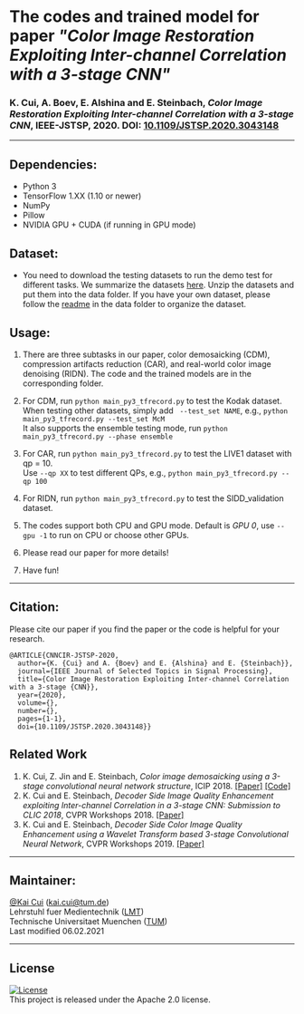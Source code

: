 # The codes and trained model for paper *"Color Image Restoration Exploiting Inter-channel Correlation with a 3-stage CNN"*

### K. Cui, A. Boev, E. Alshina and E. Steinbach, *Color Image Restoration Exploiting Inter-channel Correlation with a 3-stage CNN*, IEEE-JSTSP, 2020. DOI: [10.1109/JSTSP.2020.3043148](https://doi.org/10.1109/JSTSP.2020.3043148)

---
## Dependencies: 

- Python 3
- TensorFlow 1.XX (1.10 or newer)
- NumPy
- Pillow
- NVIDIA GPU + CUDA (if running in GPU mode)

## Dataset:

- You need to download the testing datasets to run the demo test for different tasks. We summarize the datasets [here](https://tumde-my.sharepoint.com/:f:/g/personal/kai_cui_tum_de/Elln4Vp3-AdBqCHtvuHe4VMB0tQdIV238QuTHMJjum0vYg?e=B2y4nR). Unzip the datasets and put them into the data folder. If you have your own dataset, please follow the [readme](./data/readme.md) in the data folder to organize the dataset.

## Usage:

1. There are three subtasks in our paper, color demosaicking (CDM), compression artifacts reduction (CAR), and real-world color image denoising (RIDN). The code and the trained models are in the corresponding folder.

2. For CDM, run `python main_py3_tfrecord.py` to test the Kodak dataset.  
When testing other datasets, simply add ` --test_set NAME`, e.g., `python main_py3_tfrecord.py --test_set McM`  
It also supports the ensemble testing mode, run `python main_py3_tfrecord.py --phase ensemble`

3. For CAR, run `python main_py3_tfrecord.py` to test the LIVE1 dataset with qp = 10.  
Use `--qp XX` to test different QPs, e.g., `python main_py3_tfrecord.py --qp 100` 

4. For RIDN, run `python main_py3_tfrecord.py` to test the SIDD_validation dataset.

5. The codes support both CPU and GPU mode. Default is *GPU 0*, use `--gpu -1` to run on CPU or choose other GPUs.

6. Please read our paper for more details!

7. Have fun!

---
## Citation:
Please cite our paper if you find the paper or the code is helpful for your research.

```
@ARTICLE{CNNCIR-JSTSP-2020,  
  author={K. {Cui} and A. {Boev} and E. {Alshina} and E. {Steinbach}},  
  journal={IEEE Journal of Selected Topics in Signal Processing},  
  title={Color Image Restoration Exploiting Inter-channel Correlation with a 3-stage {CNN}},   
  year={2020},  
  volume={},  
  number={},  
  pages={1-1},  
  doi={10.1109/JSTSP.2020.3043148}}
```

## Related Work

1. K. Cui, Z. Jin and E. Steinbach, *Color image demosaicking using a 3-stage convolutional neural network structure*, ICIP 2018. [[Paper]](https://doi.org/10.1109/ICIP.2018.8451020) [[Code]](https://github.com/amnesiack/ICIP2018CDM)
2. K. Cui and E. Steinbach, *Decoder Side Image Quality Enhancement exploiting Inter-channel Correlation in a 3-stage CNN: Submission to CLIC 2018*, CVPR Workshops 2018. [[Paper]](https://openaccess.thecvf.com/content_cvpr_2018_workshops/w50/html/Cui_Decoder_Side_Image_CVPR_2018_paper.html)
3. K. Cui and E. Steinbach, *Decoder Side Color Image Quality Enhancement using a Wavelet Transform based 3-stage Convolutional Neural Network*, CVPR Workshops 2019. [[Paper]](https://openaccess.thecvf.com/content_CVPRW_2019/html/CLIC_2019/Cui_Decoder_Side_Color_Image_Quality_Enhancement_using_a_Wavelet_Transform_CVPRW_2019_paper.html)

---
## Maintainer:

[@Kai Cui](https://github.com/amnesiack) (<kai.cui@tum.de>)  
Lehrstuhl fuer Medientechnik ([LMT](https://www.ei.tum.de/en/lmt/home/))  
Technische Universitaet Muenchen ([TUM](https://www.tum.de))  
Last modified 06.02.2021

---

## License
[![License](https://img.shields.io/badge/License-Apache%202.0-yellowgreen.svg)](https://opensource.org/licenses/Apache-2.0)  
This project is released under the Apache 2.0 license.
